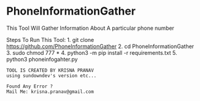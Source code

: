 # PhoneInformationGather
This Tool Will Gather Information About A particular phone number

Steps To Run This Tool:
    1. git clone https://github.com/PhoneInformationGather
    2. cd PhoneInformationGather
    3. sudo chmod 777 *
    4. python3 -m pip install -r requirements.txt
    5. python3 phoneinfogahter.py
    
    TOOL IS CREATED BY KRISNA PRANAV
    using sundowndev's version etc...
    
    Found Any Error ?
    Mail Me: krisna.pranav@gmail.com

